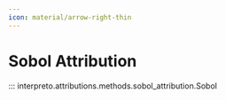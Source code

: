 ```yaml
---
icon: material/arrow-right-thin
---
```


# Sobol Attribution

::: interpreto.attributions.methods.sobol_attribution.Sobol
